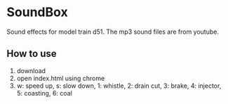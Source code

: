 # SoundBox
Sound effects for model train d51.
The mp3 sound files are from youtube.

## How to use
1. download
2. open index.html using chrome
3. w: speed up, s: slow down, 1: whistle, 2: drain cut, 3: brake, 4: injector, 5: coasting, 6: coal

